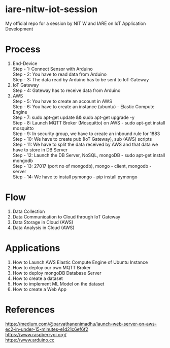 # iare-nitw-iot-session
My official repo for a session by NIT W and IARE on IoT Application Development

# Process
1. End-Device <br/>
Step - 1: Connect Sensor with Arduino <br/>
Step - 2: You have to read data from Arduino <br/>
Step - 3: The data read by Arduino has to be sent to IoT Gateway <br/> 
2. IoT Gateway <br/>
Step - 4: Gateway has to receive data from Arduino <br/>
3. AWS <br/>
Step - 5: You have to create an account in AWS <br/>
Step - 6: You have to create an instance (ubuntu) - Elastic Compute Engine <br/>
Step - 7: sudo apt-get update && sudo apt-get upgrade -y <br/>
Step - 8: Launch MQTT Broker (Mosquitto) on AWS - sudo apt-get install mosquitto <br/>
Step - 9: In security group, we have to create an inbound rule for 1883 <br/>
Step - 10: We have to create pub (IoT Gateway), sub (AWS) scripts  <br/>
Step - 11: We have to split the data received by AWS and that data we have to store in DB Server <br/>
Step - 12: Launch the DB Server, NoSQL, mongoDB - sudo apt-get install mongodb <br/> 
Step - 13: 27017 (port no of mongodb), mongo - client, mongodb - server <br/>
Step - 14: We have to install pymongo - pip install pymongo <br/>

# Flow
1. Data Collection
2. Data Communication to Cloud through IoT Gateway
3. Data Storage in Cloud (AWS)
4. Data Analysis in Cloud (AWS)

# Applications

1. How to Launch AWS Elastic Compute Engine of Ubuntu Instance
2. How to deploy our own MQTT Broker
3. How to deploy mongoDB Database Server
4. How to create a dataset
5. How to implement ML Model on the dataset
6. How to create a Web App

# References
https://medium.com/@parvathanenimadhu/launch-web-server-on-aws-ec2-in-under-15-minutes-e1d21c6ef6f2 <br/>
https://www.raspberrypi.org/ <br/>
https://www.arduino.cc <br/>
